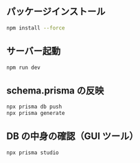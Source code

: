 ## パッケージインストール

```bash
npm install --force
```

## サーバー起動

```bash
npm run dev
```

## schema.prisma の反映

```bash
npx prisma db push
npx prisma generate
```

## DB の中身の確認（GUI ツール）

```bash
npx prisma studio
```
